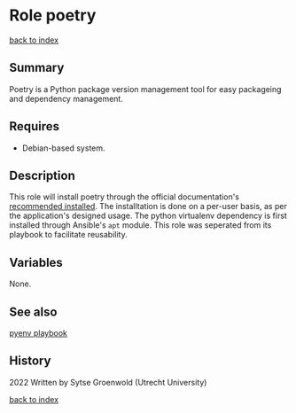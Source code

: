 # Role poetry
[back to index](../index.md#Roles)

## Summary
Poetry is a Python package version management tool for easy packageing and dependency management.

## Requires
* Debian-based system.

## Description
This role will install poetry through the official documentation's [recommended installed](https://python-poetry.org/docs/master/#installing-with-the-official-installer).
The installtation is done on a per-user basis, as per the application's designed usage.
The python virtualenv dependency is first installed through Ansible's `apt` module.
This role was seperated from its playbook to facilitate reusability.

## Variables
None.

## See also
[pyenv playbook](../playbooks/poetry.md)

## History
2022 Written by Sytse Groenwold (Utrecht University)

[back to index](../index.md#Roles)
